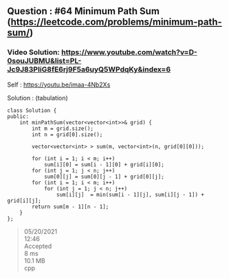 ## Question : #64 Minimum Path Sum (https://leetcode.com/problems/minimum-path-sum/)

### Video Solution: https://www.youtube.com/watch?v=D-0souJUBMU&list=PL-Jc9J83PIiG8fE6rj9F5a6uyQ5WPdqKy&index=6 <br>
Self : https://youtu.be/imaa-4Nb2Xs

Solution : (tabulation)
```
class Solution {
public:
    int minPathSum(vector<vector<int>>& grid) {
        int m = grid.size();
        int n = grid[0].size(); 
        
        vector<vector<int> > sum(m, vector<int>(n, grid[0][0]));
        
        for (int i = 1; i < m; i++)
            sum[i][0] = sum[i - 1][0] + grid[i][0];
        for (int j = 1; j < n; j++)
            sum[0][j] = sum[0][j - 1] + grid[0][j];
        for (int i = 1; i < m; i++)
            for (int j = 1; j < n; j++)
                sum[i][j]  = min(sum[i - 1][j], sum[i][j - 1]) + grid[i][j];
        return sum[m - 1][n - 1];
    }
};
```
>05/20/2021 <br>
>12:46  <br>
>Accepted <br>
>8 ms <br>
>10.1 MB	<br>
>cpp <br>
